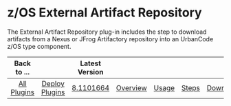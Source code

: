 
z/OS External Artifact Repository
=================================

The External Artifact Repository plug-in includes the step to download artifacts from a Nexus or JFrog Artifactory repository into an UrbanCode z/OS type component.

|Back to ...||Latest Version|||||
| :---: | :---: | :---: | :---: | :---: | :---: | :---: |
|[All Plugins](../../index.md)|[Deploy Plugins](../README.md)|[8.1101664](https://raw.githubusercontent.com/UrbanCode/IBM-UCD-PLUGINS/main/files/zOS-external-artifact-download/ExtArtRepo-8.1101664.zip)|[Overview](overview.md)|[Usage](usage.md)|[Steps](steps.md)|[Downloads](downloads.md)|
